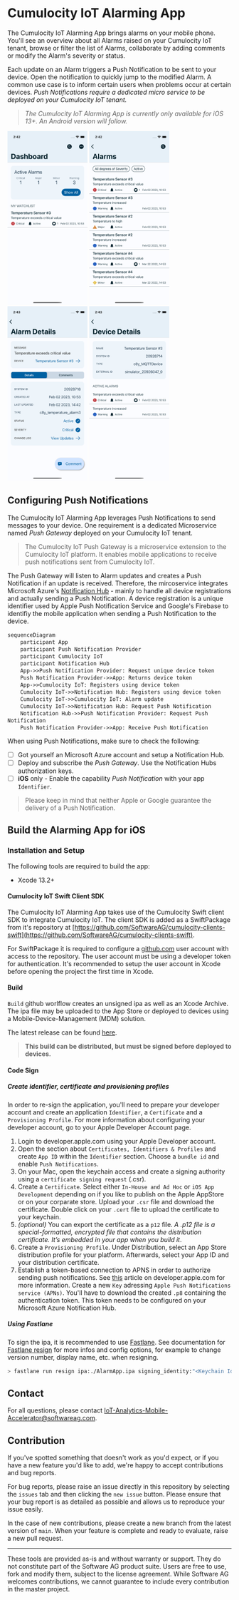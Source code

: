 # Cumulocity IoT Alarming App

The Cumulocity IoT Alarming App brings alarms on your mobile phone. You'll see an overview about all Alarms raised on your Cumulocity IoT tenant, browse or filter the list of Alarms, collaborate by adding comments or modify the Alarm's severity or status.

Each update on an Alarm triggers a Push Notification to be sent to your device. Open the notification to quickly jump to the modified Alarm. A common use case is to inform certain users when problems occur at certain devices. *Push Notifications require a dedicated micro service to be deployed on your Cumulocity IoT tenant.*

> *The Cumulocity IoT Alarming App is currently only available for iOS 13+. An Android version will follow.*

<img src="./screenshots/ios_dashboard.png" width="180" /> <img src="./screenshots/ios_alarm_list.png" width="180" /> <img src="./screenshots/ios_alarm_details.png" width="180" /> <img src="./screenshots/ios_device_details.png" width="180" />

## Configuring Push Notifications

The Cumulocity IoT Alarming App leverages Push Notifications to send messages to your device. One requirement is a dedicated Microservice named *Push Gateway* deployed on your Cumulocity IoT tenant. 

> The Cumulocity IoT Push Gateway is a microservice extension to the Cumulocity IoT platform. It enables mobile applications to receive push notifications sent from Cumulocity IoT.

The Push Gateway will listen to Alarm updates and creates a Push Notification if an update is received. Therefore, the mircoservice integrates Microsoft Azure's [Notification Hub](http://https://azure.microsoft.com/en-gb/products/notification-hubs/ "Notification Hub") - mainly to handle all device registrations and actually sending a Push Notification. A device registration is a unique identifier used by Apple Push Notification Service and Google's Firebase to identifiy the mobile application when sending a Push Notification to the device.


```mermaid
sequenceDiagram
    participant App
    participant Push Notification Provider
    participant Cumulocity IoT
    participant Notification Hub
    App->>Push Notification Provider: Request unique device token
    Push Notification Provider->>App: Returns device token
    App->>Cumulocity IoT: Registers using device token
    Cumulocity IoT->>Notification Hub: Registers using device token
    Cumulocity IoT->>Cumulocity IoT: Alarm update
    Cumulocity IoT->>Notification Hub: Request Push Notification
    Notification Hub->>Push Notification Provider: Request Push Notification
    Push Notification Provider->>App: Receive Push Notification
```

When using Push Notifications, make sure to check the following:

- [ ] Got yourself an Microsoft Azure account and setup a Notification Hub.
- [ ] Deploy and subscribe the *Push Gateway*. Use the Notification Hubs authorization keys.
- [ ] **iOS** only - Enable the capability *Push Notification* with your app `Identifier`.

> Please keep in mind that neither Apple or Google guarantee the delivery of a Push Notification.

## Build the Alarming App for iOS

### Installation and Setup

The following tools are required to build the app:

- Xcode 13.2+

#### Cumulocity IoT Swift Client SDK

The Cumulocity IoT Alarming App takes use of the Cumulocity Swift client SDK to integrate Cumulocity IoT. The client SDK is added as a SwiftPackage from it's repository at [https://github.com/SoftwareAG/cumulocity-clients-swift](https://github.com/SoftwareAG/cumulocity-clients-swift).

For SwiftPackage it is required to configure a [github.com](https://github.com) user account with access to the repository. The user account must be using a developer token for authentication. It's recommended to setup the user account in Xcode before opening the project the first time in Xcode.

#### Build

`Build` github worlflow creates an unsigned ipa as well as an Xcode Archive. The ipa file may be uploaded to the App Store or deployed to devices using a Mobile-Device-Management (MDM) solution.

The latest release can be found [here](https://github.com/SoftwareAG/cumulocity-alarmapp/releases/latest).

> **This build can be distributed, but must be signed before deployed to devices.**

#### Code Sign

##### Create identifier, certificate and provisioning profiles

In order to re-sign the application, you'll need to prepare your developer account and create an application `Identifier`, a `Certificate` and a `Provisioning Profile`. For more information about configuring your developer account, go to your Apple Developer Account page.

1) Login to developer.apple.com using your Apple Developer account.
2) Open the section about `Certificates, Identifiers & Profiles` and create `App ID` within the `Identifier` section. Choose a `bundle id` and enable `Push Notifications`.
3) On your Mac, open the keychain access and create a signing authority using a `certificate signing request` (.csr).
4) Create a `Certificate`. Select either `In-House and Ad Hoc` or `iOS App Development` depending on if you like to publish on the Apple AppStore or on your corparate store. Upload your `.csr` file and download the certificate. Double click on your `.cert` file to upload the certificate to your keychain.
5) *(optional)* You can export the certificate as a `p12` file. *A .p12 file is a special-formatted, encrypted file that contains the distribution certificate. It’s embedded in your app when you build it*.
6) Create a `Provisioning Profile`. Under Distribution, select an App Store distribution profile for your platform. Afterwards, select your App ID and your distribution certificate.
7) Establish a token-based connection to APNS in order to authorize sending push notifications. See [this](https://developer.apple.com/documentation/usernotifications/setting_up_a_remote_notification_server/establishing_a_token-based_connection_to_apns) article on developer.apple.com for more information. Create a new `Key` adressing `Apple Push Notifications service (APNs)`. You'll have to download the created `.p8` containing the authentication token. This token needs to be configured on your Microsoft Azure Notification Hub.

##### Using Fastlane

To sign the ipa, it is recommended to use [Fastlane](https://fastlane.tools). See documentation for [Fastlane resign](https://docs.fastlane.tools/actions/resign/) for more infos and config options, for example to change version number, display name, etc. when resigning.

```bash
> fastlane run resign ipa:./AlarmApp.ipa signing_identity:"<Keychain Identity of certificate>" provisioning_profile:<path provisioning profile>
```

## Contact

For all questions, please contact IoT-Analytics-Mobile-Accelerator@softwareag.com.

## Contribution

If you've spotted something that doesn't work as you'd expect, or if you have a new feature you'd like to add, we're happy to accept contributions and bug reports.

For bug reports, please raise an issue directly in this repository by selecting the `issues` tab and then clicking the `new issue` button. Please ensure that your bug report is as detailed as possible and allows us to reproduce your issue easily.

In the case of new contributions, please create a new branch from the latest version of `main`. When your feature is complete and ready to evaluate, raise a new pull request.

---

These tools are provided as-is and without warranty or support. They do not constitute part of the Software AG product suite. Users are free to use, fork and modify them, subject to the license agreement. While Software AG welcomes contributions, we cannot guarantee to include every contribution in the master project.
